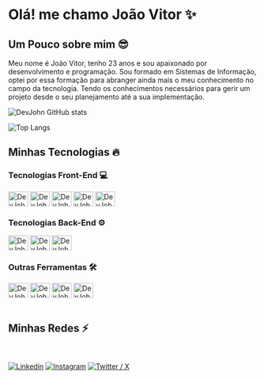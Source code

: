 # Olá! me chamo João Vitor ✨

## Um Pouco sobre mim 😎

<p>Meu nome é João Vitor, tenho 23 anos e sou apaixonado por desenvolvimento e programação. Sou formado em Sistemas de Informação, optei por essa formação para abranger ainda mais o meu conhecimento no campo da tecnologia. Tendo os conhecimentos necessários para gerir um projeto desde o seu planejamento até a sua implementação.<p/>

<div>
  
  ![DevJohn GitHub stats](https://github-readme-stats.vercel.app/api?username=devjohn42&show_icons=true&theme=dracula&include_all_commits=true&count_private)
  
  ![Top Langs](https://github-readme-stats.vercel.app/api/top-langs/?username=devjohn42&langs_count=5&layout=compact&theme=dracula)
  
</div>


## Minhas Tecnologias 🔥

<div>
  <h3>Tecnologias Front-End 💻</h3>
  <img align="center" alt="DevJohn-HTML5" height="30" width="40" src="https://cdn.jsdelivr.net/gh/devicons/devicon/icons/html5/html5-original.svg" />
  <img align="center" alt="DevJohn-CSS" height="30" width="40" src="https://cdn.jsdelivr.net/gh/devicons/devicon/icons/css3/css3-original.svg" />
  <img align="center" alt="DevJohn-JS" height="30" width="40" src="https://cdn.jsdelivr.net/gh/devicons/devicon/icons/javascript/javascript-original.svg" />
  <img align="center" alt="DevJohn-React" height="30" width="40" src="https://cdn.jsdelivr.net/gh/devicons/devicon/icons/react/react-original.svg" />
  <!-- <img align="center" alt="DevJohn-React" height="30" width="40" src="https://cdn.jsdelivr.net/gh/devicons/devicon/icons/nextjs/nextjs-original.svg" /> -->
  <img align="center" alt="DevJohn-React" height="30" width="40" src="https://cdn.jsdelivr.net/gh/devicons/devicon/icons/tailwindcss/tailwindcss-original.svg" />
</div>

### Tecnologias Back-End ⚙️

<div style="display: inline-block">
  <img align="center" alt="DevJohn-JS" height="30" width="40"  src="https://cdn.jsdelivr.net/gh/devicons/devicon/icons/typescript/typescript-original.svg" />
  <img align="center" alt="DevJohn-React" height="30" width="40" src="https://cdn.jsdelivr.net/gh/devicons/devicon/icons/nodejs/nodejs-original.svg" />
  <img align="center" alt="DevJohn-React" height="30" width="40" src="https://cdn.jsdelivr.net/gh/devicons/devicon/icons/express/express-original.svg" />
  <!-- <img align="center" alt="DevJohn-React" height="30" width="40" src="https://cdn.jsdelivr.net/gh/devicons/devicon/icons/prisma/prisma-original.svg" />
  <img align="center" alt="DevJohn-React" height="30" width="40" src="https://cdn.jsdelivr.net/gh/devicons/devicon/icons/postgresql/postgresql-original.svg" />
  <img align="center" alt="DevJohn-React" height="30" width="40" src="https://cdn.jsdelivr.net/gh/devicons/devicon/icons/mongodb/mongodb-original.svg" /> -->
</div>

### Outras Ferramentas 🛠️

<div>
  <img align="center" alt="DevJohn-Node" height="30" width="40" src="https://cdn.jsdelivr.net/gh/devicons/devicon/icons/git/git-original.svg" />
  <img align="center" alt="DevJohn-Node" height="30" width="40" src="https://cdn.jsdelivr.net/gh/devicons/devicon/icons/github/github-original.svg" />
  <img align="center" alt="DevJohn-Node" height="30" width="40" src="https://cdn.jsdelivr.net/gh/devicons/devicon/icons/vscode/vscode-original.svg" />
  <img align="center" alt="DevJohn-Node" height="30" width="40" src="https://cdn.jsdelivr.net/gh/devicons/devicon/icons/figma/figma-original.svg" />
</div><br>

## Minhas Redes ⚡

<div style="display: inline-block"><br>

[![Linkedin](https://img.shields.io/badge/LinkedIn-0077B5?style=for-the-badge&logo=linkedin&logoColor=white)](https://www.linkedin.com/in/jo%C3%A3o-vitor-cardoso-barbosa-407173225/)
[![Instagram](https://img.shields.io/badge/Instagram-E4405F?style=for-the-badge&logo=instagram&logoColor=white)](https://www.instagram.com/devjohn42/)
[![Twitter / X](https://img.shields.io/badge/Twitter-1DA1F2?style=for-the-badge&logo=twitter&logoColor=white)](https://twitter.com/devjohn42)

</div>
